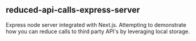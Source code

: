 

## reduced-api-calls-express-server

Express node server integrated with Next.js. Attempting to demonstrate how you can reduce calls to third party API's by leveraging local storage.